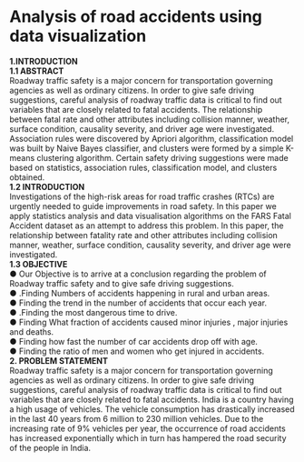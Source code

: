 # Analysis of road accidents using data visualization
<b>1.INTRODUCTION</b><br>
<b>1.1 ABSTRACT</b><br>
Roadway traffic safety is a major concern for transportation governing agencies as well as
ordinary citizens. In order to give safe driving suggestions, careful analysis of roadway traffic
data is critical to find out variables that are closely related to fatal accidents. The relationship
between fatal rate and other attributes including collision manner, weather, surface condition,
causality severity, and driver age were investigated.
Association rules were discovered by Apriori algorithm, classification model was built by Naive
Bayes classifier, and clusters were formed by a simple K-means clustering algorithm. Certain
safety driving suggestions were made based on statistics, association rules, classification model,
and clusters obtained.<br>
<b>1.2 INTRODUCTION</b><br>
Investigations of the high-risk areas for road traffic crashes (RTCs) are urgently needed to guide
improvements in road safety. In this paper we apply statistics analysis and data visualisation
algorithms on the FARS Fatal Accident dataset as an attempt to address this problem. In this
paper, the relationship between fatality rate and other attributes including collision manner,
weather, surface condition, causality severity, and driver age were investigated.<br>
<b>1.3 OBJECTIVE</b><br>
● Our Objective is to arrive at a conclusion regarding the problem of Roadway traffic
safety and to give safe driving suggestions.<br>
● .Finding Numbers of accidents happening in rural and urban areas.<br>
● Finding the trend in the number of accidents that occur each year.<br>
● .Finding the most dangerous time to drive.<br>
● Finding What fraction of accidents caused minor injuries , major injuries and deaths.<br>
● Finding how fast the number of car accidents drop off with age.<br>
● Finding the ratio of men and women who get injured in accidents.<br>
<b>2. PROBLEM STATEMENT</b><br>
Roadway traffic safety is a major concern for transportation governing agencies as well as
ordinary citizens. In order to give safe driving suggestions, careful analysis of roadway traffic
data is critical to find out variables that are closely related to fatal accidents. India is a country
having a high usage of vehicles. The vehicle consumption has drastically increased in the last 40
years from 6 million to 230 million vehicles. Due to the increasing rate of 9% vehicles per year,
the occurrence of road accidents has increased exponentially which in turn has hampered the
road security of the people in India.<br>
